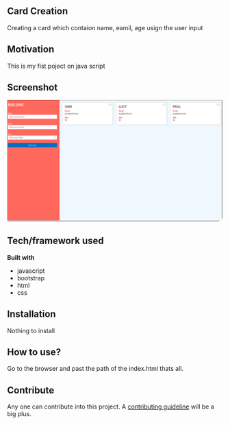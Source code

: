 ## Card Creation
Creating a card which contaion name, eamil, age usign the user input

## Motivation
This is my fist poject on java script
 
## Screenshot
![Alt text](img.png?raw=true "Card Creation")

## Tech/framework used

<b>Built with</b>
- javascript
- bootstrap
- html
- css

## Installation
Nothing to install 

## How to use?
Go to the browser and past the path of the index.html thats all.

## Contribute

Any one can contribute into this project. A [contributing guideline](https://github.com/zulip/zulip-electron/blob/master/CONTRIBUTING.md) will be a big plus.


